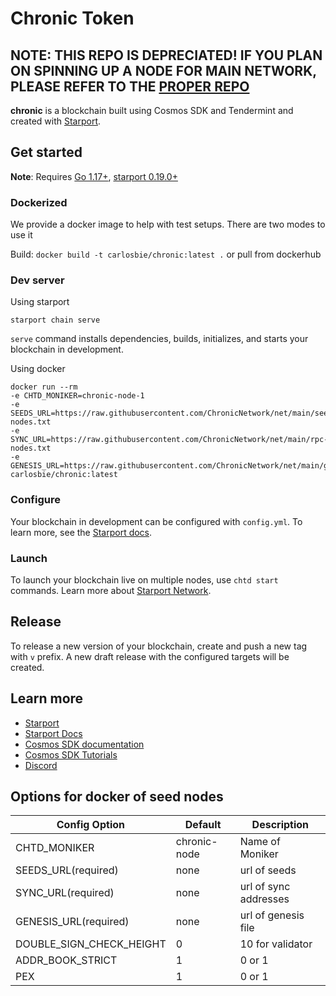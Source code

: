 # Chronic Token
## NOTE: THIS REPO IS DEPRECIATED! IF YOU PLAN ON SPINNING UP A NODE FOR MAIN NETWORK, PLEASE REFER TO THE [PROPER REPO](https://github.com/ChronicNetwork/net)
**chronic** is a blockchain built using Cosmos SDK and Tendermint and created with [Starport](https://github.com/tendermint/starport).

## Get started

**Note**: Requires [Go 1.17+](https://golang.org/dl/), [starport 0.19.0+](https://starport.com/)

### Dockerized

We provide a docker image to help with test setups. There are two modes to use it

Build: `docker build -t carlosbie/chronic:latest .`  or pull from dockerhub

### Dev server
Using starport
```
starport chain serve
```

`serve` command installs dependencies, builds, initializes, and starts your blockchain in development.

Using docker
```
docker run --rm
-e CHTD_MONIKER=chronic-node-1
-e SEEDS_URL=https://raw.githubusercontent.com/ChronicNetwork/net/main/seed-nodes.txt
-e SYNC_URL=https://raw.githubusercontent.com/ChronicNetwork/net/main/rpc-nodes.txt
-e GENESIS_URL=https://raw.githubusercontent.com/ChronicNetwork/net/main/genesis.json
carlosbie/chronic:latest
```

### Configure

Your blockchain in development can be configured with `config.yml`. To learn more, see the [Starport docs](https://docs.starport.network).

### Launch

To launch your blockchain live on multiple nodes, use `chtd start` commands. Learn more about [Starport Network](https://github.com/tendermint/spn).

## Release
To release a new version of your blockchain, create and push a new tag with `v` prefix. A new draft release with the configured targets will be created.

## Learn more

- [Starport](https://github.com/tendermint/starport)
- [Starport Docs](https://docs.starport.network)
- [Cosmos SDK documentation](https://docs.cosmos.network)
- [Cosmos SDK Tutorials](https://tutorials.cosmos.network)
- [Discord](https://discord.gg/cosmosnetwork)

## Options for docker of seed nodes

| Config Option             | Default      | Description           |
| ------------------------ | ------------ | --------------------- |
| CHTD_MONIKER             | chronic-node | Name of Moniker       |
| SEEDS_URL(required)      | none         | url of seeds          |
| SYNC_URL(required)       | none         | url of sync addresses |
| GENESIS_URL(required)    | none         | url of genesis file    |
| DOUBLE_SIGN_CHECK_HEIGHT | 0            | 10 for validator      |
| ADDR_BOOK_STRICT         | 1            | 0 or 1                |
| PEX                      | 1            | 0 or 1                |

